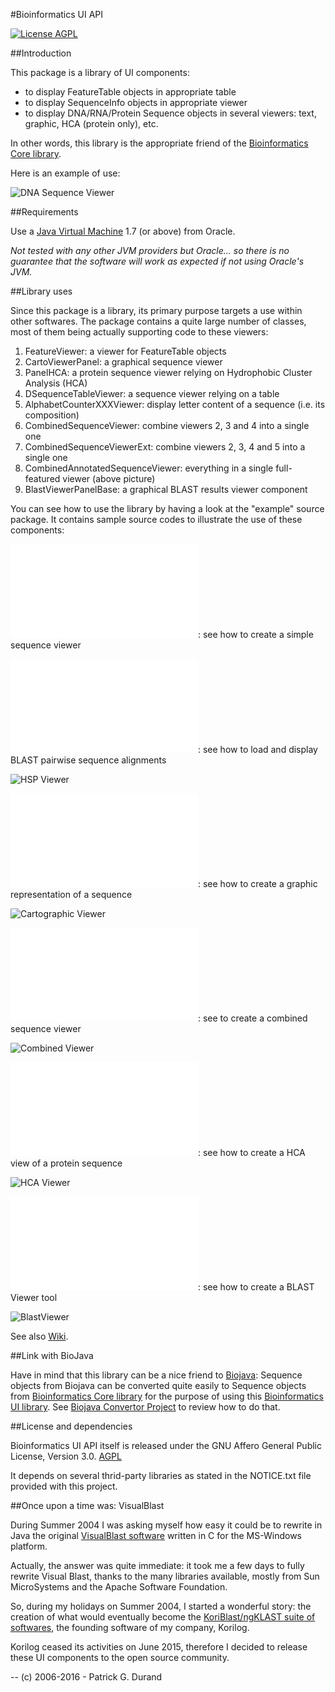 #Bioinformatics UI API

[![License AGPL](https://img.shields.io/badge/license-Affero%20GPL%203.0-blue.svg)](https://www.gnu.org/licenses/agpl-3.0.txt)

##Introduction

This package is a library of UI components:

* to display FeatureTable objects in appropriate table 
* to display SequenceInfo objects in appropriate viewer
* to display DNA/RNA/Protein Sequence objects in several viewers: text, graphic, HCA (protein only), etc.

In other words, this library is the appropriate friend of the [Bioinformatics Core library](https://github.com/pgdurand/Bioinformatics-Core-API).

Here is an example of use:

![DNA Sequence Viewer](doc/bioinformatics-ui-viewer.png)

##Requirements

Use a [Java Virtual Machine](http://www.oracle.com/technetwork/java/javase/downloads/index.html) 1.7 (or above) from Oracle. 

*Not tested with any other JVM providers but Oracle... so there is no guarantee that the software will work as expected if not using Oracle's JVM.*

##Library uses

Since this package is a library, its primary purpose targets a use within other softwares. The package contains a quite large number of classes, most of them being actually supporting code to these viewers:

1. FeatureViewer: a viewer for FeatureTable objects
2. CartoViewerPanel: a graphical sequence viewer
3. PanelHCA: a protein sequence viewer relying on Hydrophobic Cluster Analysis (HCA)
4. DSequenceTableViewer: a sequence viewer relying on a table
5. AlphabetCounterXXXViewer: display letter content of a sequence (i.e. its composition)
6. CombinedSequenceViewer: combine viewers 2, 3 and 4 into a single one
7. CombinedSequenceViewerExt: combine viewers 2, 3, 4 and 5 into a single one
8. CombinedAnnotatedSequenceViewer: everything in a single full-featured viewer (above picture)
9. BlastViewerPanelBase: a graphical BLAST results viewer component

You can see how to use the library by having a look at the "example" source package. It contains sample source codes to illustrate the use of these components:

![BasicSequenceViewer](src/example/BasicSequenceViewer.java): see how to create a simple sequence viewer

![HSPSequenceViewer](src/example/HSPSequenceViewer.java): see how to load and display BLAST pairwise sequence alignments

![HSP Viewer](doc/HSPSequenceViewer.png)

![CartoViewerPanelApp](src/example/CartoViewerPanelApp.java): see how to create a graphic representation of a sequence

![Cartographic Viewer](doc/CartoViewer.png)

![CombinedSequenceViewerApp](src/example/CombinedSequenceViewerApp.java): see to create a combined sequence viewer

![Combined Viewer](doc/CombinedSequenceViewer.png)

![HCAViewerApplet](src/example/HCAViewerApplet.java): see how to create a HCA view of a protein sequence

![HCA Viewer](doc/HCAView.png)

![BlastViewer](src/example/BasicBlastViewer.java): see how to create a BLAST Viewer tool

![BlastViewer](doc/BlastViewer.png)

See also [Wiki](https://github.com/pgdurand/Bioinformatics-UI-API/wiki).

##Link with BioJava

Have in mind that this library can be a nice friend to [Biojava](http://biojava.org): Sequence objects from Biojava can be converted quite easily to Sequence objects from [Bioinformatics Core library](https://github.com/pgdurand/Bioinformatics-Core-API) for the purpose of using this [Bioinformatics UI library](https://github.com/pgdurand/Bioinformatics-UI-API). See [Biojava Convertor Project](https://github.com/pgdurand/BiojavaConvertor) to review how to do that.

##License and dependencies

Bioinformatics UI API itself is released under the GNU Affero General Public License, Version 3.0. [AGPL](https://www.gnu.org/licenses/agpl-3.0.txt)

It depends on several thrid-party libraries as stated in the NOTICE.txt file provided with this project.

##Once upon a time was: VisualBlast

During Summer 2004 I was asking myself how easy it could be to rewrite in Java the original [VisualBlast software](http://www.ncbi.nlm.nih.gov/pubmed/9283755) written in C for the MS-Windows platform.

Actually, the answer was quite immediate: it took me a few days to fully rewrite Visual Blast, thanks to the many libraries available, mostly from Sun MicroSystems and the Apache Software Foundation.

So, during my holidays on Summer 2004, I started a wonderful story: the creation of what would eventually become the [KoriBlast/ngKLAST suite of softwares](http://plealog.com/korilog/product-sheets/ngKLAST.pdf), the founding software of my company, Korilog.

Korilog ceased its activities on June 2015, therefore I decided to release these UI components to the open source community. 

--
(c) 2006-2016 - Patrick G. Durand
